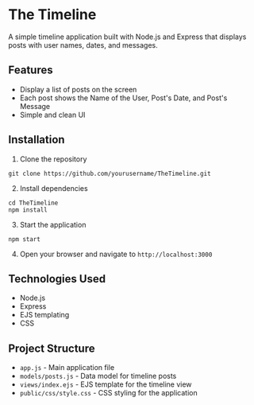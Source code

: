 # The Timeline

A simple timeline application built with Node.js and Express that displays posts with user names, dates, and messages.

## Features

- Display a list of posts on the screen
- Each post shows the Name of the User, Post's Date, and Post's Message
- Simple and clean UI

## Installation

1. Clone the repository
```
git clone https://github.com/yourusername/TheTimeline.git
```

2. Install dependencies
```
cd TheTimeline
npm install
```

3. Start the application
```
npm start
```

4. Open your browser and navigate to `http://localhost:3000`

## Technologies Used

- Node.js
- Express
- EJS templating
- CSS

## Project Structure

- `app.js` - Main application file
- `models/posts.js` - Data model for timeline posts
- `views/index.ejs` - EJS template for the timeline view
- `public/css/style.css` - CSS styling for the application
